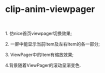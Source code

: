 # clip-anim-viewpager
<br/>
<p>1. 仿nice首页viewpager切换效果;</p>

<p>2. 一屏中能显示当前Item及左右Item的各一部分;</p>

<p>3. ViewPager中的Item有缩放效果;</p>

<p>4.背景随着ViewPager的滚动呈渐变色.</p>
